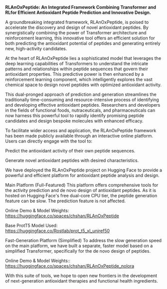 **RLAnOxPeptide: An Integrated Framework Combining Transformer and RLfor Efficient Antioxidant Peptide Prediction and Innovative Design.**

A groundbreaking integrated framework, RLAnOxPeptide, is poised to accelerate the discovery and design of novel antioxidant peptides. By synergistically combining the power of Transformer architecture and reinforcement learning, this innovative tool offers an efficient solution for both predicting the antioxidant potential of peptides and generating entirely new, high-activity candidates.

At the heart of RLAnOxPeptide lies a sophisticated model that leverages the deep learning capabilities of Transformers to understand the intricate patterns and relationships within peptide sequences that govern their antioxidant properties. This predictive power is then enhanced by a reinforcement learning component, which intelligently explores the vast chemical space to design novel peptides with optimized antioxidant activity.

This dual-pronged approach of prediction and generation streamlines the traditionally time-consuming and resource-intensive process of identifying and developing effective antioxidant peptides. Researchers and developers in the fields of functional foods, nutraceuticals, and pharmaceuticals can now harness this powerful tool to rapidly identify promising peptide candidates and design bespoke molecules with enhanced efficacy.

To facilitate wider access and application, the RLAnOxPeptide framework has been made publicly available through an interactive online platform. Users can directly engage with the tool to:

Predict the antioxidant activity of their own peptide sequences.

Generate novel antioxidant peptides with desired characteristics.

We have deployed the RLAnOxPeptide project on Hugging Face to provide a powerful and efficient platform for antioxidant peptide analysis and design.

Main Platform (Full-Featured)
This platform offers comprehensive tools for the activity prediction and de novo design of antioxidant peptides. As it is hosted on Hugging Face's free dual-core CPU tier, the peptide generation feature can be slow. The prediction feature is not affected.

Online Demo & Model Weights: https://huggingface.co/spaces/chshan/RLAnOxPeptide

Base ProtT5 Model Used: https://huggingface.co/Rostlab/prot_t5_xl_uniref50

Fast-Generation Platform (Simplified)
To address the slow generation speed on the main platform, we have built a separate, faster model based on a simplified Transformer, specifically for the de novo design of peptides.

Online Demo & Model Weights:: https://huggingface.co/spaces/chshan/RLAnOxPeptide_nolora

With this suite of tools, we hope to open new frontiers in the development of next-generation antioxidant therapies and functional health ingredients.
